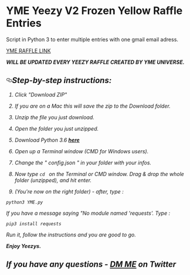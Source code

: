   # YME Yeezy V2 Frozen Yellow Raffle Entries
Script in Python 3 to enter multiple entries with one gmail email adress.
<p>
<a href="https://www.ymeuniverse.com/en/blog/2017/11/15/yeezy-boost-350-v2-semi-frozen-yellow/">YME RAFFLE LINK</a></p>
<p><strong> <i>WILL BE UPDATED EVERY YEEZY RAFFLE CREATED BY YME UNIVERSE. <i></p></strong>

<h2><a id="user-content-step-by-step-instructions" class="anchor" href="#step-by-step-instructions" aria-hidden="true"><svg aria-hidden="true" class="octicon octicon-link" height="16" version="1.1" viewBox="0 0 16 16" width="16"><path fill-rule="evenodd" d="M4 9h1v1H4c-1.5 0-3-1.69-3-3.5S2.55 3 4 3h4c1.45 0 3 1.69 3 3.5 0 1.41-.91 2.72-2 3.25V8.59c.58-.45 1-1.27 1-2.09C10 5.22 8.98 4 8 4H4c-.98 0-2 1.22-2 2.5S3 9 4 9zm9-3h-1v1h1c1 0 2 1.22 2 2.5S13.98 12 13 12H9c-.98 0-2-1.22-2-2.5 0-.83.42-1.64 1-2.09V6.25c-1.09.53-2 1.84-2 3.25C6 11.31 7.55 13 9 13h4c1.45 0 3-1.69 3-3.5S14.5 6 13 6z"></path></svg></a>Step-by-step instructions:</h2>
<ol>
<li>
<p>Click "Download ZIP"</p>
</li>
<li>
<p>If you are on a Mac this will save the zip to the Download folder.</p>
</li>
<li>
<p>Unzip the file you just download.</p>
</li>
<li>
<p>Open the folder you just unzipped.</p>
</li>
<li>
<p>Download Python 3.6 <a href="https://www.python.org/downloads/release/python-360/" target="_blank"><b>here</b></a>
</li>
<li>
<p>Open up a Terminal window (CMD for Windows users).</p>
</li>
<li>
<p>Change the " config.json " in your folder with your infos.</p>
</li>
<li>
<p>Now type
<code>cd </code> on the Terminal or CMD window. Drag & drop the whole folder (unzipped), and hit enter.</p>
</li>
<li>
(You're now on the right folder) - after, type :</ol>
<pre><code>python3 YME.py
</code></pre>
<p>If you have a message saying "No module named 'requests'. Type :
<pre><code>pip3 install requests</code></pre></p>
<p>Run it, follow the instructions and you are good to go.</p>
<p><b> Enjoy Yeezys.</b></p>
<p>
<h2> If you have any questions - <a href="https://www.twitter.com/sandroyzy">DM ME</a> on Twitter
